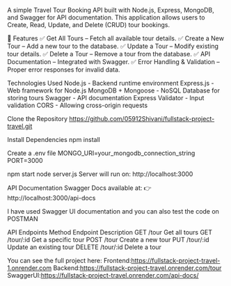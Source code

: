 A simple Travel Tour Booking API built with Node.js, Express, MongoDB, and Swagger for API documentation. This application allows users to Create, Read, Update, and Delete (CRUD) tour 
bookings.

📌 Features
✅ Get All Tours – Fetch all available tour details.
✅ Create a New Tour – Add a new tour to the database.
✅ Update a Tour – Modify existing tour details.
✅ Delete a Tour – Remove a tour from the database.
✅ API Documentation – Integrated with Swagger.
✅ Error Handling & Validation – Proper error responses for invalid data.

Technologies Used
Node.js - Backend runtime environment
Express.js - Web framework for Node.js
MongoDB + Mongoose - NoSQL Database for storing tours
Swagger - API documentation
Express Validator - Input validation
CORS - Allowing cross-origin requests

Clone the Repository
https://github.com/05912Shivani/fullstack-project-travel.git

Install Dependencies
npm install

Create a .env file
MONGO_URI=your_mongodb_connection_string
PORT=3000

npm start
node server.js
Server will run on: http://localhost:3000

API Documentation
Swagger Docs available at:
👉 http://localhost:3000/api-docs

I have used Swagger UI documentation and you can also test the code on POSTMAN

 API Endpoints
 Method    	Endpoint	    Description
 GET	         /tour	      Get all tours
 GET	        /tour/:id	    Get a specific tour
 POST	        /tour        	Create a new tour
 PUT	       /tour/:id	    Update an existing tour
 DELETE	    /tour/:id	      Delete a tour

 You can see the full project here:
 Frontend:https://fullstack-project-travel-1.onrender.com
 Backend:https://fullstack-project-travel.onrender.com/tour
 SwaggerUI:https://fullstack-project-travel.onrender.com/api-docs/


